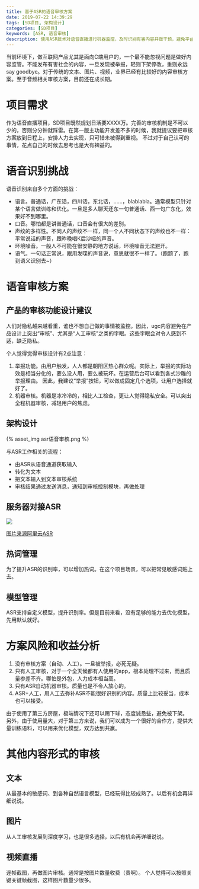 ```yaml
---
title: 基于ASR的语音审核方案
date: 2019-07-22 14:39:29
tags: [SD项目, 架构设计]
categories: [SD项目]
keywords: [ASR, 语音审核]
description: 使用ASR技术对语音直播进行机器监控，及时识别有害内容并做干预，避免平台被牵连。
---
```


当前环境下，做互联网产品尤其是面向C端用户的，一个最不能忽视问题是做好内容监管。不能发布有害社会的内容，一旦发现被举报，轻则下架停改，重则永远say goodbye。对于传统的文本、图片、视频，业界已经有比较好的内容审核方案。至于音频相关审核方案，目前还在成长期。

# 项目需求

作为语音直播项目，SD项目既然规划日活要XXXX万。完善的审核机制是不可以少的，否则分分钟就踩雷。在第一版主功能开发差不多的时候，我就提议要把审核方案放到日程上，安排人力去实现，只可惜未被得到重视。
不过对于自己认可的事情，花点自己的时候去思考也是大有裨益的。

# 语音识别挑战

语音识别来自多个方面的挑战：
- 语言。普通话，广东话，四川话，东北话，……，blablabla。通常模型只针对某个语言做训练和优化。一旦是多人聊天还东一句普通话、西一句广东化，效果好不到哪里。
- 口音。哪怕都是讲普通话，口音会有很大的差别。
- 声纹的多样性。不同人的声纹不一样，同一个人不同状态下的声纹也不一样：平常说话的声音，跟昨晚唱K后沙哑的声音。
- 环境噪音。一般人不可能在很安静的地方说话，环境噪音无法避开。
- 语气。一句话正常说，跟用发喋的声音说，意思就很不一样了。（跑题了，跑到语义识别去~）

# 语音审核方案

## 产品的审核功能设计建议

人们对隐私越来越看重，谁也不想自己做的事情被监控。因此，ugc内容避免在产品设计上突出“审核”、尤其是“人工审核”之类的字眼。这些字眼会对令人感到不适，缺乏隐私。

个人觉得觉得审核设计有2点注意：
1. 举报功能。由用户触发，人人都是朝阳区热心群众呢。实际上，举报的实际功效是相当分化的，要么没人用，要么被玩坏。在运营后台可以看到各式沙雕的举报理由。
因此，我建议“举报”按钮，可以做成固定几个选项，让用户选择就好了。
2. 机器审核。机器是冰冷冷的，相比人工检查，更让人觉得隐私安全。可以突出全程机器审核，减轻用户的焦虑。

## 架构设计

{% asset_img asr语音审核.png %}

与ASR工作相关的流程：
- 由ASR从语音通道获取输入
- 转化为文本
- 把文本输入到文本审核系统
- 审核结果通过发送消息，通知到审核控制模块，再做处理

## 服务器对接ASR

![](http://docs-aliyun.cn-hangzhou.oss.aliyun-inc.com/assets/pic/84442/cn_zh/1558427378727/SpeechRecognizer.png)

[图片来源阿里云ASR](http://docs-aliyun.cn-hangzhou.oss.aliyun-inc.com/assets/pic/84442/cn_zh/1558427378727/SpeechRecognizer.png)

## 热词管理

为了提升ASR的识别率，可以增加热词。在这个项目场景，可以把常见敏感词贴上去。

## 模型管理

ASR支持自定义模型，提升识别率。但是目前来看，没有足够的能力去优化模型，先用默认就好。

# 方案风险和收益分析

1. 没有审核方案（自动、人工）。一旦被举报，必死无疑。
2. 只有人工审核，对于一个全天候都有人使用的app，根本处理不过来，而且质量参差不齐。哪怕是外包，人力成本相当高。
3. 只有ASR自动机器审核。质量也是不令人放心的。
4. ASR+人工，用人工去弥补ASR不能很好识别的内容。质量上比较妥当，成本也可以接受。

由于使用了第三方房屋，极端情况下还可以踢下球，态度诚恳些，避免被下架。
另外，由于使用量大，对于第三方来说，我们可以成为一个很好的合作方，提供大量训练语料，可以用来优化模型，双方达到共赢。

# 其他内容形式的审核

## 文本

从最基本的敏感词、到各种自然语言模型，已经玩得比较成熟了。以后有机会再详细说说。

## 图片

从人工审核发展到深度学习，也是很多选择，以后有机会再详细说说。

## 视频直播

逐帧截图，再做图片审核。通常是按图片数量收费（贵啊）。
个人觉得可以按照关键关键帧截图，这样图片数量少很多。
